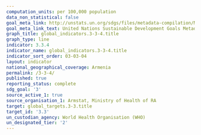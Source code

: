 ```yaml
---
computation_units: per 100,000 population
data_non_statistical: false
goal_meta_link: http://unstats.un.org/sdgs/files/metadata-compilation/Metadata-Goal-3.pdf
goal_meta_link_text: United Nations Sustainable Development Goals Metadata (pdf 865kB)
graph_title: global_indicators.3-3-4.title
graph_type: line
indicator: 3.3.4
indicator_name: global_indicators.3-3-4.title
indicator_sort_order: 03-03-04
layout: indicator
national_geographical_coverage: Armenia
permalink: /3-3-4/
published: true
reporting_status: complete
sdg_goal: '3'
source_active_1: true
source_organisation_1: Armstat, Ministry of Health of RA
target: global_targets.3-3.title
target_id: '3.3'
un_custodian_agency: World Health Organisation (WHO)
un_designated_tier: '2'
---
```

